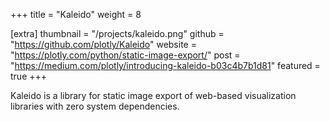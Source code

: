 +++
title = "Kaleido"
weight =  8

[extra]
thumbnail = "/projects/kaleido.png"
github = "https://github.com/plotly/Kaleido"
website = "https://plotly.com/python/static-image-export/"
post = "https://medium.com/plotly/introducing-kaleido-b03c4b7b1d81"
featured = true
+++

Kaleido is a library for static image export of web-based visualization 
libraries with zero system dependencies.

<!-- more -->
